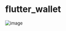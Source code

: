 # flutter_wallet
![image](https://github.com/user-attachments/assets/c80eb6e2-614f-435b-906e-24a5e30b6a66)
